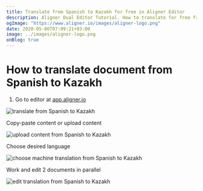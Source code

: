 ```yaml
---
title: Translate from Spanish to Kazakh for free in Aligner Editor
description: Aligner Dual Editor Tutorial. How to translate for free from Spanish to Kazakh. Aligner is multilingual document management platform. 
ogImage: "https://www.aligner.io/images/aligner-logo.png"
date: 2020-05-06T07:09:21+03:00
image: ../images/aligner-logo.png
onBlog: true
---
```


# How to translate document from Spanish to Kazakh

1. Go to editor at [app.aligner.io](https://app.aligner.io "Aligner App web page")

![translate from Spanish to Kazakh](../aligner-blank-editor.png "translate from Spanish to Kazakh")

Copy-paste content or upload content

![upload content from Spanish to Kazakh](../aligner-uploaded-document.png "upload content from Spanish to Kazakh")

Choose desired language

![choose machine translation from Spanish to Kazakh](../aligner-language-dropdown.png "choose machine translation from Spanish to Kazakh")

Work and edit 2 documents in parallel

![edit translation from Spanish to Kazakh](../aligner-double-sitded-editor.png "edit translation from Spanish to Kazakh")

